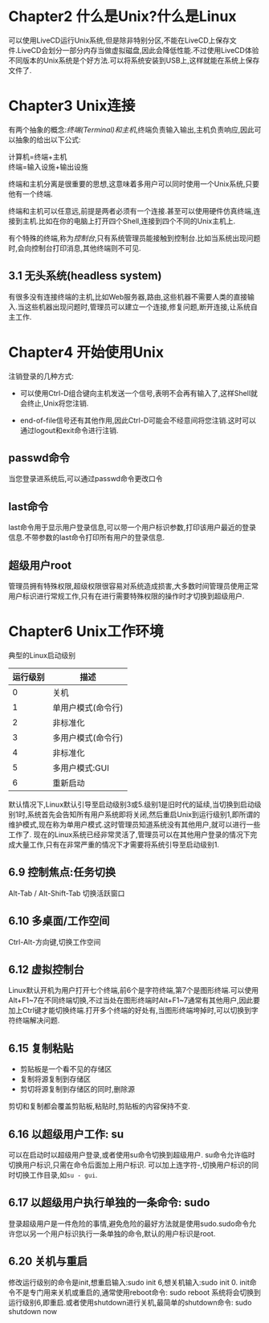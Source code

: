 # Chapter2 什么是Unix?什么是Linux

可以使用LiveCD运行Unix系统,但是除非特别分区,不能在LiveCD上保存文件.LiveCD会划分一部分内存当做虚拟磁盘,因此会降低性能.不过使用LiveCD体验不同版本的Unix系统是个好方法.可以将系统安装到USB上,这样就能在系统上保存文件了.

# Chapter3 Unix连接

有两个抽象的概念:*终端(Terminal)*和*主机*,终端负责输入输出,主机负责响应,因此可以抽象的给出以下公式:

计算机=终端+主机<br>
终端=输入设施+输出设施

终端和主机分离是很重要的思想,这意味着多用户可以同时使用一个Unix系统,只要他有一个终端.

终端和主机可以任意远,前提是两者必须有一个连接.甚至可以使用硬件仿真终端,连接到主机.比如在你的电脑上打开四个Shell,连接到四个不同的Unix主机上.

有个特殊的终端,称为*控制台*,只有系统管理员能接触到控制台.比如当系统出现问题时,会向控制台打印消息,其他终端则不可见.

## 3.1 无头系统(headless system)

有很多没有连接终端的主机,比如Web服务器,路由,这些机器不需要人类的直接输入.当这些机器出现问题时,管理员可以建立一个连接,修复问题,断开连接,让系统自主工作.

# Chapter4 开始使用Unix

注销登录的几种方式:

* 可以使用Ctrl-D组合键向主机发送一个信号,表明不会再有输入了,这样Shell就会终止,Unix将您注销.

* end-of-file信号还有其他作用,因此Ctrl-D可能会不经意间将您注销.这时可以通过logout和exit命令进行注销.

## passwd命令
当您登录进系统后,可以通过passwd命令更改口令

## last命令
last命令用于显示用户登录信息,可以带一个用户标识参数,打印该用户最近的登录信息.不带参数的last命令打印所有用户的登录信息.

## 超级用户root
管理员拥有特殊权限,超级权限很容易对系统造成损害,大多数时间管理员使用正常用户标识进行常规工作,只有在进行需要特殊权限的操作时才切换到超级用户.

# Chapter6 Unix工作环境

典型的Linux启动级别

运行级别 | 描述
--------|----
0|关机
1|单用户模式(命令行)
2|非标准化
3|多用户模式(命令行)
4|非标准化
5|多用户模式:GUI
6|重新启动

默认情况下,Linux默认引导至启动级别3或5.级别1是旧时代的延续,当切换到启动级别1时,系统首先会告知所有用户系统即将关闭,然后重启Unix到运行级别1,即所谓的维护模式,现在称为单用户模式.这时管理员知道系统没有其他用户,就可以进行一些工作了.
现在的Linux系统已经非常灵活了,管理员可以在其他用户登录的情况下完成大量工作,只有在非常严重的情况下才需要将系统引导至启动级别1.

## 6.9 控制焦点:任务切换
Alt-Tab / Alt-Shift-Tab 切换活跃窗口

## 6.10 多桌面/工作空间
Ctrl-Alt-方向键,切换工作空间

## 6.12 虚拟控制台
Linux默认开机为用户打开七个终端,前6个是字符终端,第7个是图形终端.可以使用Alt+F1~7在不同终端切换,不过当处在图形终端时Alt+F1~7通常有其他用户,因此要加上Ctrl键才能切换终端.打开多个终端的好处有,当图形终端垮掉时,可以切换到字符终端解决问题.

## 6.15 复制粘贴
* 剪贴板是一个看不见的存储区
* 复制将源复制到存储区
* 剪切将源复制到存储区的同时,删除源

剪切和复制都会覆盖剪贴板,粘贴时,剪贴板的内容保持不变.

## 6.16 以超级用户工作: su
可以在启动时以超级用户登录,或者使用su命令切换到超级用户. su命令允许临时切换用户标识,只需在命令后面加上用户标识. 可以加上连字符-,切换用户标识的同时切换工作目录,如```su - gui```.

## 6.17 以超级用户执行单独的一条命令: sudo
登录超级用户是一件危险的事情,避免危险的最好方法就是使用sudo.sudo命令允许您以另一个用户标识执行一条单独的命令,默认的用户标识是root.

## 6.20 关机与重启
修改运行级别的命令是init,想重启输入:sudo init 6,想关机输入:sudo init 0. init命令不是专门用来关机或重启的,通常使用reboot命令:
sudo reboot
系统将会切换到运行级别6,即重启.或者使用shutdown进行关机,最简单的shutdown命令:
sudo shutdown now
